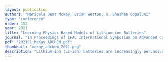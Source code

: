 ```yaml
---
layout: publication
authors: "Maricela Best Mckay, Brian Wetton, R. Bhushan Gopaluni"
type: "conference"
order: 152
year: 2021
title: "Learning Physics Based Models of Lithium-ion Batteries"
journal: "In Proceedings of IFAC International Symposium on Advanced Control of Chemical Processes (ADCHEM, To Appear)"
pdf: "2021C1_McKay_ADCHEM.pdf"
thumbnail: "mckay_adchem_2021.png"
description: "Lithium-ion (Li-ion) batteries are increasingly pervasive and important in daily life. We present a surrogate modeling approach that uses synthetic data generated by an electrochemical model to approximate Li-ion battery dynamics using a Deep Neural Network. Elechtrochemical models are needed to describe high current operation but are computationally costly. As an initial study, we prototype our approach for the Single Particle Model. We use a battery use-cycle and observations of concentrations and voltages to predict future battery behavior. Given only the use cycle and knowledge that the battery is fully charged, the surrogate model can accurately forecast observations of Li-ion concentrations and voltages for the entire use cycle, as well as give a window of time for battery depletion."
---
```

